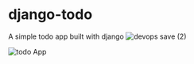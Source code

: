 # django-todo
A simple todo app built with django
![devops save (2)](https://github.com/pal404error/todo-app/assets/82200759/f5765633-50eb-401d-8c97-adef673ec792)

![todo App](https://raw.githubusercontent.com/shreys7/django-todo/develop/staticfiles/todoApp.png)

